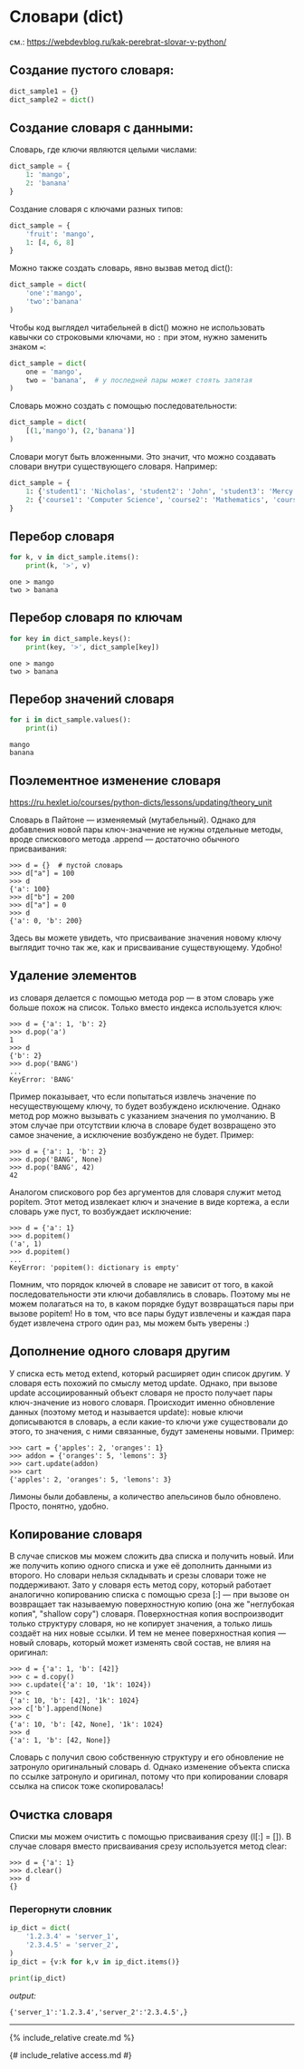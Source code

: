 # Словари (dict)

см.: <https://webdevblog.ru/kak-perebrat-slovar-v-python/>

## Создание пустого словаря:

```python
dict_sample1 = {}
dict_sample2 = dict()
```

## Создание словаря с данными:

Cловарь, где ключи являются целыми числами:

```python
dict_sample = {
    1: 'mango',
    2: 'banana'
}
```
Создание словаря с ключами разных типов:

```python
dict_sample = {
    'fruit': 'mango', 
    1: [4, 6, 8]
}
```

Можно также создать словарь, явно вызвав метод dict():

```python
dict_sample = dict(
    'one':'mango', 
    'two':'banana'
)
```
Чтобы код выглядел читабельней в dict() можно не использовать кавычки со строковыми ключами, но `:` при этом, нужно заменить знаком `=`:

```python
dict_sample = dict(
    one = 'mango',
    two = 'banana',  # у последней пары может стоять запятая
)
```

Словарь можно создать с помощью последовательности:

```python
dict_sample = dict(
    [(1,'mango'), (2,'banana')]
)
```

Словари могут быть вложенными. Это значит, что можно создавать словари внутри существующего словаря. Например:

```python
dict_sample = {
    1: {'student1': 'Nicholas', 'student2': 'John', 'student3': 'Mercy'}, 
    2: {'course1': 'Computer Science', 'course2': 'Mathematics', 'course3': 'Accounting'}
}
```

## Перебор словаря

```python
for k, v in dict_sample.items():
    print(k, '>', v)
```
```
one > mango
two > banana
```

## Перебор словаря по ключам

```python
for key in dict_sample.keys():
    print(key, '>', dict_sample[key])
```
```
one > mango
two > banana
```
## Перебор значений словаря

```python
for i in dict_sample.values():
    print(i)
```
```
mango
banana
```

## Поэлементное изменение словаря

https://ru.hexlet.io/courses/python-dicts/lessons/updating/theory_unit

Словарь в Пайтоне — изменяемый (мутабельный). Однако для добавления новой пары ключ-значение не нужны отдельные методы, вроде спискового метода .append — достаточно обычного присваивания:

```
>>> d = {}  # пустой словарь
>>> d["a"] = 100
>>> d
{'a': 100}
>>> d["b"] = 200
>>> d["a"] = 0
>>> d
{'a': 0, 'b': 200}
```

Здесь вы можете увидеть, что присваивание значения новому ключу выглядит точно так же, как и присваивание существующему. Удобно!

## Удаление элементов

из словаря делается с помощью метода pop — в этом словарь уже больше похож на список. Только вместо индекса используется ключ:

```
>>> d = {'a': 1, 'b': 2}
>>> d.pop('a')
1
>>> d
{'b': 2}
>>> d.pop('BANG')
...
KeyError: 'BANG'
```

Пример показывает, что если попытаться извлечь значение по несуществующему ключу, то будет возбуждено исключение. Однако метод pop можно вызывать с указанием значения по умолчанию. В этом случае при отсутствии ключа в словаре будет возвращено это самое значение, а исключение возбуждено не будет. Пример:

```
>>> d = {'a': 1, 'b': 2}
>>> d.pop('BANG', None)
>>> d.pop('BANG', 42)
42
```

Аналогом спискового pop без аргументов для словаря служит метод popitem. Этот метод извлекает ключ и значение в виде кортежа, а если словарь уже пуст, то возбуждает исключение:

```
>>> d = {'a': 1}
>>> d.popitem()
('a', 1)
>>> d.popitem()
...
KeyError: 'popitem(): dictionary is empty'
```

Помним, что порядок ключей в словаре не зависит от того, в какой последовательности эти ключи добавлялись в словарь. Поэтому мы не можем полагаться на то, в каком порядке будут возвращаться пары при вызове popitem! Но в том, что все пары будут извлечены и каждая пара будет извлечена строго один раз, мы можем быть уверены :)

## Дополнение одного словаря другим

У списка есть метод extend, который расширяет один список другим. У словаря есть похожий по смыслу метод update. Однако, при вызове update ассоциированный объект словаря не просто получает пары ключ-значение из нового словаря. Происходит именно обновление данных (поэтому метод и называется update): новые ключи дописываются в словарь, а если какие-то ключи уже существовали до этого, то значения, с ними связанные, будут заменены новыми. 
Пример:

```
>>> cart = {'apples': 2, 'oranges': 1}
>>> addon = {'oranges': 5, 'lemons': 3}
>>> cart.update(addon)
>>> cart
{'apples': 2, 'oranges': 5, 'lemons': 3}
```

Лимоны были добавлены, а количество апельсинов было обновлено. Просто, понятно, удобно.

## Копирование словаря

В случае списков мы можем сложить два списка и получить новый. Или же получить копию одного списка и уже её дополнить данными из второго. Но словари нельзя складывать и срезы словари тоже не поддерживают. Зато у словаря есть метод copy, который работает аналогично копированию списка с помощью среза [:] — при вызове он возвращает так называемую поверхностную копию (она же "неглубокая копия", "shallow copy") словаря. Поверхностная копия воспроизводит только структуру словаря, но не копирует значения, а только лишь создаёт на них новые ссылки. И тем не менее поверхностная копия — новый словарь, который может изменять свой состав, не влияя на оригинал:

```
>>> d = {'a': 1, 'b': [42]}
>>> c = d.copy()
>>> c.update({'a': 10, '1k': 1024})
>>> c
{'a': 10, 'b': [42], '1k': 1024}
>>> c['b'].append(None)
>>> c
{'a': 10, 'b': [42, None], '1k': 1024}
>>> d
{'a': 1, 'b': [42, None]}
```

Словарь c получил свою собственную структуру и его обновление не затронуло оригинальный словарь d. Однако изменение объекта списка по ссылке затронуло и оригинал, потому что при копировании словаря ссылка на список тоже скопировалась!

## Очистка словаря

Списки мы можем очистить с помощью присваивания срезу (l[:] = []). В случае словаря вместо присваивания срезу используется метод clear:

```
>>> d = {'a': 1}
>>> d.clear()
>>> d
{}
```

### Перегорнути словник

```python
ip_dict = dict(
    '1.2.3.4' = 'server_1',
    '2.3.4.5' = 'server_2',
)
ip_dict = {v:k for k,v in ip_dict.items()}

print(ip_dict)
```
_output:_
```
{'server_1':'1.2.3.4','server_2':'2.3.4.5',}
```

---

<a name="create"></a>
{% include_relative create.md %}

<a name="access"></a>
{# include_relative access.md #}

